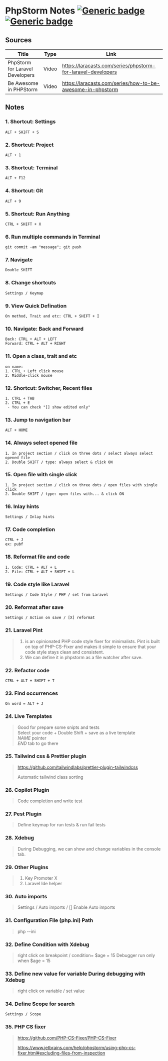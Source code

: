 # PhpStorm Notes [![Generic badge](https://img.shields.io/badge/Sources-1-<COLOR>.svg)]()            [![Generic badge](https://img.shields.io/badge/Notes-35-<COLOR>.svg)]()
## Sources ##
Title  | Type | Link
------------- | ------------- | -------------
PhpStorm for Laravel Developers  | Video | https://laracasts.com/series/phpstorm-for-laravel-developers
Be Awesome in PHPStorm  | Video | https://laracasts.com/series/how-to-be-awesome-in-phpstorm
## Notes ##
### 1. Shortcut: Settings ###
```
ALT + SHIFT + S
```
### 2. Shortcut: Project ###
```
ALT + 1
```
### 3. Shortcut: Terminal ###
```
ALT + F12
```
### 4. Shortcut: Git ###
```
ALT + 9
```
### 5. Shortcut: Run Anything ###
```
CTRL + SHIFT + X
```
### 6. Run multiple commands in Terminal  ###
```
git commit -am "message"; git push
```
### 7. Navigate ###
```
Double SHIFT
```
### 8. Change shortcuts ###
```
Settings / Keymap
```
### 9. View Quick Defination ###
```
On method, Trait and etc: CTRL + SHIFT + I
```
### 10. Navigate: Back and Forward ###
```
Back: CTRL + ALT + LEFT
Forward: CTRL + ALT + RIGHT
```
### 11. Open a class, trait and etc ###
```
on name: 
1. CTRL + Left click mouse
2. Middle-click mouse
```
### 12. Shortcut: Switcher, Recent files ###
```
1. CTRL + TAB
2. CTRL + E
 - You can check "[] show edited only"
``` 
### 13. Jump to navigation bar ###
```
ALT + HOME
```
### 14. Always select opened file  ###
```
1. In project section / click on three dots / select always select opened file
2. Double SHIFT / type: always select & click ON
```
### 15. Open file with single click ###
```
1. In project section / click on three dots / open files with single click
2. Double SHIFT / type: open files with... & click ON
```
### 16. Inlay hints ###
```
Settings / Inlay hints
```
### 17. Code completion ###
```
CTRL + J
ex: pubf
```
### 18. Reformat file and code ###
```
1. Code: CTRL + ALT + L
2. File: CTRL + ALT + SHIFT + L
```
### 19. Code style like Laravel ###
```
Settings / Code Style / PHP / set from Laravel
```
### 20. Reformat after save ###
```
Settings / Action on save / [X] reformat
```
### 21. Laravel Pint ###
> 1. is an opinionated PHP code style fixer for minimalists. Pint is built on top of PHP-CS-Fixer and makes it simple to ensure that your code style stays clean and consistent.
> 2. We can define it in phpstorm as a file watcher after save.
### 22. Refactor code ###
```
CTRL + ALT + SHIFT + T
```
### 23. Find occurrences ###
```
On word = ALT + J
```
### 24. Live Templates ###
> Good for prepare some snipts and tests <br>
> Select your code + Double Shift + save as a live template <br>
> $NAME$ pointer <br>
> $END$ tab to go there
### 25. Tailwind css & Prettier plugin  ###
> https://github.com/tailwindlabs/prettier-plugin-tailwindcss
> 
> Automatic tailwind class sorting
### 26. Copilot Plugin ###
> Code completion and write test
### 27. Pest Plugin ###
> Define keymap for run tests & run fail tests
### 28. Xdebug ###
> During Debugging, we can show and change variables in the console tab.
### 29. Other Plugins ###
> 1. Key Promoter X
> 2. Laravel Ide helper
### 30. Auto imports ###
> Settings / Auto imports / [] Enable Auto imports
### 31. Configuration File (php.ini) Path ###
> php --ini
### 32. Define Condition with Xdebug ###
> right click on breakpoint / condition= $age = 15
> Debugger run only when $age = 15
### 33. Define new value for variable During debugging with Xdebug ###
> right click on variable / set value
### 34. Define Scope for search ###
```
Settings / Scope
```
### 35. PHP CS fixer ###
> https://github.com/PHP-CS-Fixer/PHP-CS-Fixer
> 
> https://www.jetbrains.com/help/phpstorm/using-php-cs-fixer.html#excluding-files-from-inspection